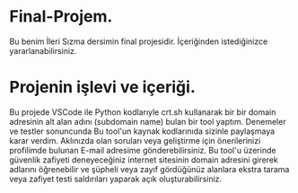 # Final-Projem.
Bu benim İleri Sızma dersimin final projesidir. İçeriğinden istediğinizce yararlanabilirsiniz.
# Projenin işlevi ve içeriği.
Bu projede VSCode ile Python kodlarıyle crt.sh kullanarak bir bir domain adresinin alt alan adını (subdomain name) bulan bir tool yaptım. Denemeler ve testler sonuncunda
Bu tool'un kaynak kodlarınıda sizinle paylaşmaya karar verdim. Aklınızda olan soruları veya geliştirme için önerilerinizi profilimde bulunan E-mail adresime gönderebilirsiniz.
Bu tool'u üzerinde güvenlik zafiyeti deneyeceğiniz internet sitesinin domain adresini girerek adlarını öğrenebilir ve şüpheli veya zayıf gördüğünüz alanlara ekstra tarama veya zafiyet testi saldırıları yaparak açık oluşturabilirsiniz.
